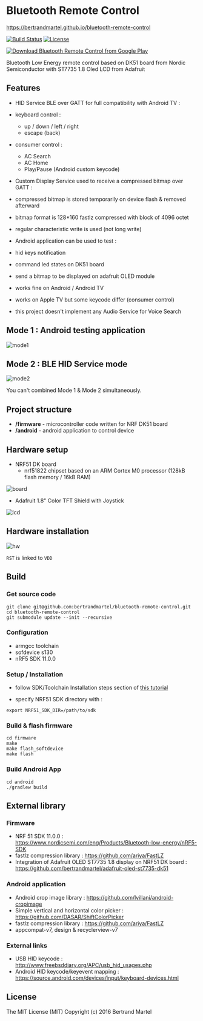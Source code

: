 # Bluetooth Remote Control

https://bertrandmartel.github.io/bluetooth-remote-control

[![Build Status](https://travis-ci.org/bertrandmartel/bluetooth-remote-control.svg?branch=master)](https://travis-ci.org/bertrandmartel/bluetooth-remote-control)
[![License](http://img.shields.io/:license-mit-blue.svg)](LICENSE.md)

[![Download Bluetooth Remote Control from Google Play](http://www.android.com/images/brand/android_app_on_play_large.png)](https://play.google.com/store/apps/details?id=com.github.akinaru.bleremote)

Bluetooth Low Energy remote control based on DK51 board from Nordic Semiconductor with ST7735 1.8 Oled LCD from Adafruit

## Features

* HID Service BLE over GATT for full compatibility with Android TV :
 * keyboard control :
    * up / down / left / right
    * escape (back)
 * consumer control :
    * AC Search
    * AC Home
    * Play/Pause (Android custom keycode) 

* Custom Display Service used to receive a compressed bitmap over GATT :
 * compressed bitmap is stored temporarily on device flash & removed afterward
 * bitmap format is 128*160 fastlz compressed with block of 4096 octet
 * regular characteristic write is used (not long write)

* Android application can be used to test :
 * hid keys notification
 * command led states on DK51 board
 * send a bitmap to be displayed on adafruit OLED module

* works fine on Android / Android TV 

* works on Apple TV but some keycode differ (consumer control)

* this project doesn't implement any Audio Service for Voice Search 

## Mode 1 : Android testing application

![mode1](img/mode2.gif)

## Mode 2 : BLE HID Service mode

![mode2](img/mode1.gif)

You can't combined Mode 1 & Mode 2 simultaneously.

## Project structure

* <b>/firmware</b> - microcontroller code written for NRF DK51 board
* <b>/android</b> - android application to control device

## Hardware setup

* NRF51 DK board 
  * nrf51822 chipset based on an ARM Cortex M0 processor (128kB flash memory / 16kB RAM)

![board](img/DK.jpg)

* Adafruit 1.8" Color TFT Shield with Joystick

![lcd](img/adafruit_oled.jpg)

## Hardware installation

![hw](img/hw.jpg)

`RST` is linked to `VDD`

## Build

### Get source code

```
git clone git@github.com:bertrandmartel/bluetooth-remote-control.git
cd bluetooth-remote-control
git submodule update --init --recursive
```

### Configuration

* armgcc toolchain
* sofdevice s130
* nRF5 SDK 11.0.0

### Setup / Installation

* follow SDK/Toolchain Installation steps section of <a href="https://gist.github.com/bertrandmartel/a38315c5fe79ec5c8c6a9ed90b8df260#installation-steps">this tutorial</a>

* specify NRF51 SDK directory with :

```
export NRF51_SDK_DIR=/path/to/sdk
```

### Build & flash firmware

```
cd firmware
make
make flash_softdevice
make flash
```

### Build Android App

```
cd android
./gradlew build
```

## External library

### Firmware

* NRF 51 SDK 11.0.0 : https://www.nordicsemi.com/eng/Products/Bluetooth-low-energy/nRF5-SDK
* fastlz compression library : https://github.com/ariya/FastLZ
* Integration of Adafruit OLED ST7735 1.8 display on NRF51 DK board : https://github.com/bertrandmartel/adafruit-oled-st7735-dk51

### Android application

* Android crop image library : https://github.com/lvillani/android-cropimage
* Simple vertical and horizontal color picker : https://github.com/DASAR/ShiftColorPicker
* fastlz compression library : https://github.com/ariya/FastLZ
* appcompat-v7, design & recyclerview-v7

### External links

* USB HID keycode : http://www.freebsddiary.org/APC/usb_hid_usages.php
* Android HID keycode/keyevent mapping : https://source.android.com/devices/input/keyboard-devices.html

## License

The MIT License (MIT) Copyright (c) 2016 Bertrand Martel
